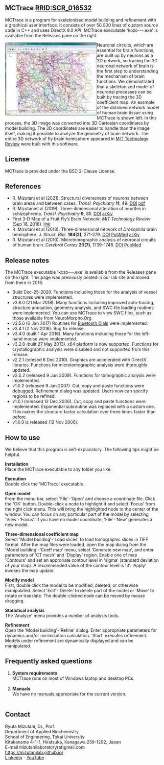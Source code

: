 ## MCTrace <A href="https://scicrunch.org/scicrunch/Resources/record/nlx_144509-1/SCR_016532/resolver">RRID:SCR_016532</A>
MCTrace is a program for skeletonized model building and refinement with a graphical user interface. It consists of over 50,000 lines of custom source code in C++ and uses DirectX 9.0 API. MCTrace executable 'kozo---.exe' is available from the Releases pane on the right. 

<IMG alt=screenshot src="pics/rfview1.jpg" align=left>
Neuronal circuits, which are essential for brain functions, are built up by neurons as a 3D network, so tracing the 3D neuronal network of brain is the first step to understanding the mechanism of brain functions. We demonstrated that a skeletonized model of neuronal processes can be built by tracing the 3D coefficient map. An example of the obtained network model of human brain tissue using MCTrace is shown left. In this process, the 3D image was converted into 3D Cartesian coordinates by model building. The 3D coordinates are easier to handle than the image itself, making it possible to analyze the geometry of brain network. The entire 3D network of fly brain hemisphere appeared in <a href="https://www.technologyreview.com/s/602398/first-3-d-map-of-a-fruit-flys-brain-network/">MIT Technology Review</a> were built with this software.<BR clear=left>

## License
MCTrace is provided under the BSD 2-Clause License.

## References
<ul>
<LI>R. Mizutani et al (2021). Structural diverseness of neurons between brain areas and between cases. <I>Transl. Psychiatry</I> <B>11</B>, 49. 
 <a href="https://doi.org/10.1038/s41398-020-01173-x">DOI</a>
 <a href="https://www.nature.com/articles/s41398-020-01173-x.pdf">pdf</a>
</li>
<LI>R. Mizutaniet al (2019). Three-dimensional alteration of neurites in schizophrenia. <I>Transl. Psychiatry</I> <B>9</B>, 85. 
 <a href="https://dx.doi.org/10.1038/s41398-019-0427-4">DOI</a>
 <A href="https://arxiv.org/abs/1804.00404">arXiv</A>
</li>
<li>First 3-D Map of a Fruit Fly’s Brain Network. <i>MIT Technology Review</i> (Sep 16, 2016). 
 <a href="https://www.technologyreview.com/s/602398/first-3-d-map-of-a-fruit-flys-brain-network/">link</a>
</li>
<li>R. Mizutani et al (2013). Three-dimensional network of <i>Drosophila</i> brain hemisphere. 
 <i>J. Struct. Biol.</i> <b>184(2)</b>, 271-279.
 <a href="http://dx.doi.org/10.1016/j.jsb.2013.08.012">DOI</a>
 <a href="http://www.ncbi.nlm.nih.gov/pubmed/24012710">PubMed</a> 
 <a href="http://arxiv.org/abs/1609.02261">arXiv</a> 
</li>
<LI>R. Mizutani et al (2010). Microtomographic analysis of neuronal circuits of human brain. <I>Cerebral Cortex</I> <B>20(7)</B>, 1739-1748.
<a href="http://dx.doi.org/10.1093/cercor/bhp237">DOI</A>
<a href="http://www.ncbi.nlm.nih.gov/pubmed/19915092">PubMed</A>
</li>
</ul>

## Release notes
The MCTrace executable 'kozo---.exe' is available from the Releases pane on the right. This page was previously posted in our lab site and moved from there in 2016. 

<UL>
  <li>Build Dec-25-2020. Functions including those for the analysis of vessel strucrures were implemented.</li>
  <li>v3.8.0 (21 Mar 2018). Many functions including improved auto-tracing, structure annoation, geometry analysis, and SWC file loading routines were implemented. You can use MCTrace to view SWC files, such as those available from NeuroMorpho.Org.</li>
  <li>v3.5.0 (6 Jan 2017) Routines for <a href="https://github.com/mizutanilab/BluetoothDials">Bluetooth Dials</a> were implemented.</li>
  <li>v3.4.1 (2 Nov 2016). Bug fix release.</li>
  <li>v3.4.0 (built 1 Apr 2016). Many functions including those for the left-hand mouse were implemented.</li>
  <li>v3.2.8 (built 27 May 2013). x64 platform is now supported. Functions for crystallographic analysis were disabled and not supported from this release.</li>
  <li>v2.2.1 (relesed 6 Dec 2010). Graphics are accelerated with DirectX libraries. Functions for microtomographic analysis were thoroughly updated.</li>
  <li>v2.0.2 (released 9 Jun 2009). Functions for tomographic analysis were implemented.</li>
  <li>v1.0.2 (released 9 Jan 2007). Cut, copy and paste functions were debugged. Refinement dialog was updated. Users now can specify regions to be refined.</li>
  <li>v1.0.1 (released 12 Dec 2006). Cut, copy and paste functions were implemented. Exponential subroutine was replaced with a custom one. This makes the structure factor calculation over three times faster than before.</li>
  <li>v1.0.0 is released (12 Nov 2006).</li>
</UL>

## How to use
We believe that this program is self-explanatory. The following tips might be helpful.

<B>Installation</B>  
Place the MCTrace executable to any folder you like.

<B>Execution</B>  
Double click the 'MCTrace' executable.

<B>Open model</B>  
From the menu bar, select 'File'-'Open' and choose a coordinate file. Click the 'OK' button. Double-click a node to highlight it and select 'Focus' from the right click menu. This will bring the highlighted node to the center of the window. You can focus on any particular part of the model by selecting 'View'-'Focus'. If you have no model coordinate, 'File'-'New' generates a new model.

<B>Three-dimensional coefficient map</B>  
Select 'Model building'-'Load slices' to load tomographic slices in TIFF format. After the map files were loaded, open the map dialog from the 'Model building'-'Coeff map' menu, select 'Generate new map', and enter parameters of 'CT mesh' and 'Display' region. Enable one of map 'Contours' and set an approriate contour level in 'sigma' (standard deviation of your map). A recommended value of the contour level is '3'. 'Apply' invokes the map update.

<B>Modify model</B>  
First, double click the model to be modified, deleted, or otherwise manipulated. Select 'Edit'-'Delete' to delete part of the model or 'Move' to rotate or translate. The double-clicked node can be moved by mouse dragging.

<B>Statistical analysis</B>  
The 'Analyze' menu provides a number of analysis tools.

<B>Refinement</B>  
Open the 'Model building'-'Refine' dialog. Enter appropriate parameters for dynamics and/or minimization calculation. 'Start' executes refinement. Models under refinement are dynamically displayed and can be manipulated.

## Frequently asked questions
<OL>
  <LI><b>System requirements</b></LI>
    MCTrace runs on most of Windows laptop and desktop PCs.<BR><BR>
  <LI><b>Manuals</b></LI>
    We have no manuals appropriate for the current version.<BR><BR>
</OL>

## Contact
Ryuta Mizutani, Dr., Prof.  
Department of Applied Biochemistry  
School of Engineering, Tokai University  
Kitakaname 4-1-1, Hiratsuka, Kanagawa 259-1292, Japan  
E-mail mizutanilaboratory(at)gmail.com  
https://mizutanilab.github.io/<br>
<A href="http://www.linkedin.com/pub/ryuta-mizutani/79/832/115">Linkedin</A> - 
<A href="http://www.youtube.com/user/mizutaniLab">YouTube</A>
<BR>
